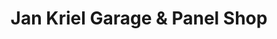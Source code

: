 ---
title: "Jan Kriel Garage & Panel Shop"
url: /cape-town/jan-kriel-garage-und-panel-shop/
shop: Autowerkstatt
---